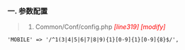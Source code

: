 ### 一. 参数配置

> 1. Common/Conf/config.php <font color=red>*[line319] [modify]*</font>

	'MOBILE' => '/^1(3|4|5|6|7|8|9){1}[0-9]{1}[0-9]{8}$/',